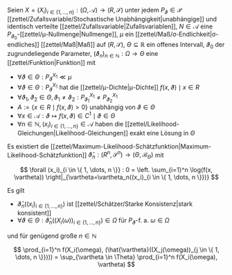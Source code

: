 Seien $X = (X_i)_{i \in \{ 1, \dots, n \}} : (\Omega, \mathcal{A}) \to (R, \mathscr{S})$ unter jedem $P_\vartheta \in \mathcal{P}$ [[zettel/Zufallsvariable/Stochastische Unabhängigkeit|unabhängige]] und identisch verteilte [[zettel/Zufallsvariable|Zufallsvariablen]], $N \in \mathcal{A}$ eine $P_{\vartheta_0}$-[[zettel/μ-Nullmenge|Nullmenge]], $\mu$ ein [[zettel/Maß/σ-Endlichkeit|σ-endliches]] [[zettel/Maß|Maß]] auf $(R, \mathscr{S})$, $\Theta \subseteq \mathbb{R}$ ein offenes Intervall, $\vartheta_0$ der zugrundeliegende Parameter, $(\vartheta_n)_{n \in \mathbb{N}} : \Omega \to \Theta$ eine [[zettel/Funktion|Funktion]] mit
- $\forall \vartheta \in \Theta : P_\vartheta^{X_1} \ll \mu$
- $\forall \vartheta \in \Theta : P_\vartheta^{X_1}$ hat die [[zettel/μ-Dichte|μ-Dichte]] $f(x, \vartheta) \mid x \in R$
- $\forall \vartheta_1, \vartheta_2 \in \Theta, \vartheta_1 \ne \vartheta_2 : P_{\vartheta_1}^{X_1} \ne P_{\vartheta_2}^{X_1}$
- $A := \{ x \in R \mid f(x, \vartheta) \gt 0 \}$ unabhängig von $\vartheta \in \Theta$
- $\forall x \in \mathcal{A} : \vartheta \mapsto f(x, \vartheta) \in C^1 \mid \vartheta \in \Theta$
- $\forall n \in \mathbb{N}, (x_i)_{i \in \{ 1, \dots, n \}} \in \mathcal{A}$ haben die [[zettel/Likelihood-Gleichungen|Likelihood-Gleichungen]] exakt eine Lösung in $\Theta$

Es existiert die [[zettel/Maximum-Likelihood-Schätzfunktion|Maximum-Likelihood-Schätzfunktion]] $\hat{\vartheta}_n : (R^n, \mathscr{S}^n) \to (\Theta, \mathscr{B}_\Theta)$ mit

$$
	\forall (x_i)_{i \in \{ 1, \dots, n \}} : 0 = \left. \sum_{i=1}^n \log(f(x, \vartheta)) \right|_{\vartheta=\vartheta_n((x_i)_{i \in \{ 1, \dots, n \}})}
$$

Es gilt
- $\hat{\vartheta}_n((x_i)_{i \in \{ 1, \dots, n \}})$ ist [[zettel/Schätzer/Starke Konsistenz|stark konsistent]]
- $\forall \vartheta \in \Theta : \hat{\vartheta}_n((X_i(\omega))_{i \in \{ 1, \dots, n \}}) \in \Omega$ für $P_\vartheta$-f. a. $\omega \in \Omega$

und für genügend große $n \in \mathbb{N}$

$$
	\prod_{i=1}^n f(X_i(\omega), (\hat{\vartheta}((X_j(\omega))_{j \in \{ 1, \dots, n \}}))) = \sup_{\vartheta \in \Theta} \prod_{i=1}^n f(X_i(\omega), \vartheta)
$$
